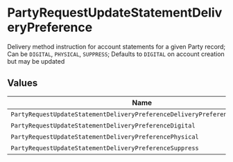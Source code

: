 # PartyRequestUpdateStatementDeliveryPreference

Delivery method instruction for account statements for a given Party record; Can be `DIGITAL`, `PHYSICAL`, `SUPPRESS`; Defaults to `DIGITAL` on account creation but may be updated


## Values

| Name                                                                         | Value                                                                        |
| ---------------------------------------------------------------------------- | ---------------------------------------------------------------------------- |
| `PartyRequestUpdateStatementDeliveryPreferenceDeliveryPreferenceUnspecified` | DELIVERY_PREFERENCE_UNSPECIFIED                                              |
| `PartyRequestUpdateStatementDeliveryPreferenceDigital`                       | DIGITAL                                                                      |
| `PartyRequestUpdateStatementDeliveryPreferencePhysical`                      | PHYSICAL                                                                     |
| `PartyRequestUpdateStatementDeliveryPreferenceSuppress`                      | SUPPRESS                                                                     |
